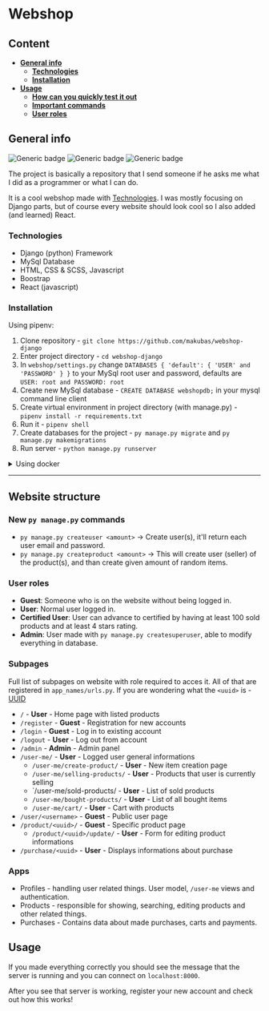 # **Webshop**

<style>
.guest {color:#6e6e6e; font-family: Comic Sans MS; padding: 7px;}
.user {color:#179637; font-family: Comic Sans MS; padding: 7px;}
.cert-user {color:#199c95; font-family: Comic Sans MS; padding: 7px;}
.admin {color:#b01a2e; font-family: Comic Sans MS; padding: 7px;}
</style>

## **Content**
- [**General info**](#general-info)
  - [**Technologies**](#technologies)
  - [**Installation**](#installation)
- [**Usage**](#usage)
  - [**How can you quickly test it out**](#how-can-you-quickly-test-it-out)
  - [**Important commands**](#important-commands)
  - [**User roles**](#user-roles)


## **General info**
![Generic badge](https://img.shields.io/badge/Python-3.9-blue.svg)
![Generic badge](https://img.shields.io/badge/Django-3.2.1-blue.svg)
![Generic badge](https://img.shields.io/badge/License-MIT-green.svg)

The project is basically a repository that I send someone if he asks me what I did as a programmer or what I can do. 

It is a cool webshop made with [Technologies](#technologies). I was mostly focusing on Django parts, but of course every website should look cool so I also added (and learned) React.

### **Technologies**
* Django (python) Framework
* MySql Database
* HTML, CSS & SCSS, Javascript
* Boostrap
* React (javascript)

### **Installation**

<summary>Using pipenv: </summary>


1. Clone repository - `git clone https://github.com/makubas/webshop-django`
2. Enter project directory - `cd webshop-django `
3. In `webshop/settings.py` change `DATABASES { 'default': { 'USER' and 'PASSWORD' } }` to your MySql root user and password, defaults are `USER: root and PASSWORD: root`
4. Create new MySql database - `CREATE DATABASE webshopdb;` in your mysql command line client
5. Create virtual environment in project directory (with manage.py) - `pipenv install -r requirements.txt`
6. Run it - `pipenv shell`
7. Create databases for the project - `py manage.py migrate` and `py manage.py makemigrations`
8. Run server - `python manage.py runserver`


<details>
<summary>Using docker</summary>

1. Clone repository - `git clone https://github.com/makubas/webshop-django`
2. Enter project directory - `cd webshop-django`
3. Open the settings.py file under `/webshop` and change `DATABASES/default/host from 'localhost' to 'db'`
4. Build docker services - `docker-compose build`
5. Create database - `docker-compose up -d db`
6. Run server - `docker-compose up web`

</details>

---

## **Website structure**

### **New  `py manage.py` commands**
* `py manage.py createuser <amount>` -> Create user(s), it'll return each user email and password.
* `py manage.py createproduct <amount>` -> This will create user (seller) of the product(s), and than create given amount of random items.

### **User roles**
* **Guest**: Someone who is on the website without being logged in.
* **User**: Normal user logged in.
* **Certified User**: User can advance to certified by having at least 100 sold products and at least 4 stars rating.
* **Admin**: User made with `py manage.py createsuperuser`, able to modify everything in database.

### **Subpages**
Full list of subpages on website with role required to acces it. All of that are registered in `app_names/urls.py`. If you are wondering what the `<uuid>` is - [UUID](https://en.wikipedia.org/wiki/Universally_unique_identifier)

* `/` - **User** - Home page with listed products
* `/register` - **Guest** - Registration for new accounts
* `/login` - **Guest** - Log in to existing account
* `/logout` - **User** - Log out from account
* `/admin` - **Admin** - Admin panel
* `/user-me/` - **User** - Logged user general informations
  * `/user-me/create-product/` - **User** - New item creation page
  * `/user-me/selling-products/` - **User** - Products that user is currently selling
  * `/user-me/sold-products/ - **User** - List of sold products
  * `/user-me/bought-products/` - **User** - List of all bought items
  * `/user-me/cart/` - **User** - Cart with products
* `/user/<username>` - **Guest** - Public user page
* `/product/<uuid>/` - **Guest** - Specific product page
  * `/product/<uuid>/update/` - **User** - Form for editing product informations 
* `/purchase/<uuid>` - **User** - Displays informations about purchase

### **Apps**
* Profiles - handling user related things. User model, `/user-me` views and authentication.
* Products - responsible for showing, searching, editing products and other related things.
* Purchases - Contains data about made purchases, carts and payments.

## **Usage**
If you made everything correctly you should see the message that the server is running and you can connect on `localhost:8000`.

After you see that server is working, register your new account and check out how this works!

